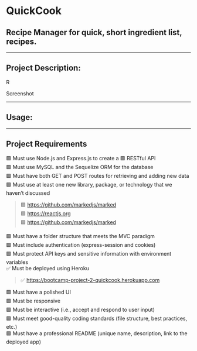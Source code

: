 # QuickCook

## Recipe Manager for quick, short ingredient list, recipes.

---

## Project Description:

R

Screenshot

---

## Usage:



---

## Project Requirements


🟩 Must use Node.js and Express.js to create a 🟩 RESTful API  
🟩 Must use MySQL and the Sequelize ORM for the database  
🟩 Must have both GET and POST routes for retrieving and adding new data  
🟩 Must use at least one new library, package, or technology that we haven’t discussed


> 🟩 https://github.com/markedjs/marked  
> 🟩 https://reactjs.org  
> 🟩 https://github.com/markedjs/marked  


🟩 Must have a folder structure that meets the MVC paradigm  
🟩 Must include authentication (express-session and cookies)  
🟩 Must protect API keys and sensitive information with environment variables  
✅ Must be deployed using Heroku

> ✅ https://bootcamp-project-2-quickcook.herokuapp.com

🟩 Must have a polished UI  
🟩 Must be responsive  
🟩 Must be interactive (i.e., accept and respond to user input)  
🟩 Must meet good-quality coding standards (file structure, best practices, etc.)  
🟩 Must have a professional README (unique name, description, link to the deployed app)  

